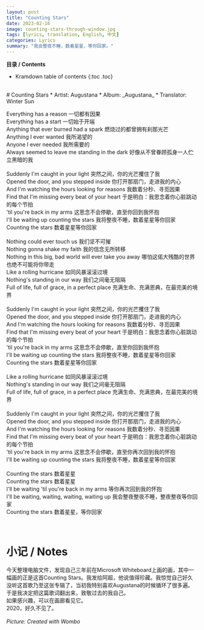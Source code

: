 ```yaml
---
layout: post
title: "Counting Stars"
date: 2023-02-16
image: counting-stars-through-window.jpg
tags: [lyrics, translation, English, 中文]
categories: Lyrics
summary: "我会整夜不睡，数着星星，等你回家。"
---
```


**目录 / Contents**
* Kramdown table of contents
{:toc .toc}
<br/>
# Counting Stars
* Artist: Augustana
* Album: _Augustana_
* Translator: Winter Sun

Everything has a reason 一切都有因果    
Everything has a start 一切始于开端    
Anything that ever burned had a spark 燃烧过的都曾拥有刹那光芒    
Anything I ever wanted 我所渴望的    
Anyone I ever needed 我所需要的    
Always seemed to leave me standing in the dark 好像从不曾眷顾孤身一人伫立黑暗的我    
<br/>
Suddenly I'm caught in your light 突然之间，你的光芒攫住了我    
Opened the door, and you stepped inside 你打开那扇门，走进我的内心    
And I'm watching the hours looking for reasons 我数着分秒、寻觅因果    
Find that I'm missing every beat of your heart 于是明白：我思念着你心脏跳动的每个节拍    
'til you're back in my arms 这思念不会停歇，直至你回到我怀抱    
I'll be waiting up counting the stars 我将整夜不睡，数着星星等你回家    
Counting the stars 数着星星等你回家    
<br/>
Nothing could ever touch us 我们坚不可摧    
Nothing gonna shake my faith 我的信念无所转移     
Nothing in this big, bad world will ever take you away 哪怕这偌大残酷的世界也绝不可能将你带走    
Like a rolling hurricane 如同风暴滚滚过境    
Nothing's standing in our way 我们之间毫无阻隔    
Full of life, full of grace, in a perfect place 充满生命、充满恩典，在最完美的境界    
<br/>
Suddenly I'm caught in your light 突然之间，你的光芒攫住了我    
Opened the door, and you stepped inside 你打开那扇门，走进我的内心    
And I'm watching the hours looking for reasons 我数着分秒、寻觅因果    
Find that I'm missing every beat of your heart 于是明白：我思念着你心脏跳动的每个节拍    
'til you're back in my arms 这思念不会停歇，直至你回到我怀抱    
I'll be waiting up counting the stars 我将整夜不睡，数着星星等你回家    
Counting the stars 数着星星等你回家    
<br/>
Like a rolling hurricane 如同风暴滚滚过境    
Nothing's standing in our way 我们之间毫无阻隔    
Full of life, full of grace, in a perfect place 充满生命、充满恩典，在最完美的境界    
<br/>
Suddenly I'm caught in your light 突然之间，你的光芒攫住了我    
Opened the door, and you stepped inside 你打开那扇门，走进我的内心    
And I'm watching the hours looking for reasons 我数着分秒、寻觅因果    
Find that I'm missing every beat of your heart 于是明白：我思念着你心脏跳动的每个节拍    
'til you're back in my arms 这思念不会停歇，直至你再次回到我的怀抱    
I'll be waiting up counting the stars 我将整夜不睡，数着星星等你回家    
<br/>
Counting the stars 数着星星    
Counting the stars 数着星星    
I'll be waiting 'til you're back in my arms 等你再次回到我的怀抱    
I'll be waiting, waiting, waiting, waiting up 我会整夜整夜不睡，整夜整夜等你回家    
Counting the stars 数着星星，等你回家    
<br/>
<br/>

# 小记 / Notes
今天整理电脑文件，发现自己三年前在Microsoft Whiteboard上画的画，其中一幅画的正是这首Counting Stars。我发给阿超，他说值得珍藏。我惊觉自己好久没听这首歌乃至这张专辑了，当初我特别喜欢Augustana的时候循环了很多遍。    
于是我决定把这篇歌词翻出来，致敬过去的我自己。  
如果感兴趣，可以在画廊看见它。      
2020，好久不见了。    
<br/>
_Picture: Created with Wombo_
<br/>